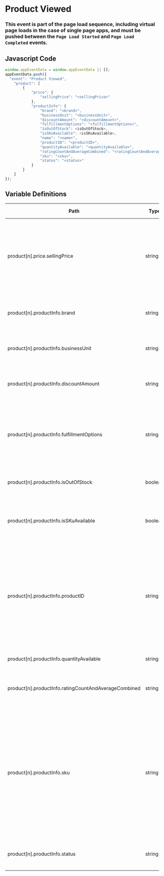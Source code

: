 # Product Viewed

### This event is part of the page load sequence, including virtual page loads in the case of single page apps, and must be pushed between the `Page Load Started` and `Page Load Completed` events.

## Javascript Code
```js
window.appEventData = window.appEventData || [];
appEventData.push({
  "event": "Product Viewed",
    "product": [
        {
            "price": {
                "sellingPrice": "<sellingPrice>"
            },
            "productInfo": {
                "brand": "<brand>",
                "businessUnit": "<businessUnit>",
                "discountAmount": "<discountAmount>",
                "fulfillmentOptions": "<fulfillmentOptions>",
                "isOutOfStock": <isOutOfStock>,
                "isSKuAvailable": <isSKuAvailable>,
                "name": "<name>",
                "productID": "<productID>",
                "quantityAvailable": "<quantityAvailable>",
                "ratingCountAndAverageCombined": "<ratingCountAndAverageCombined>",
                "sku": "<sku>",
                "status": "<status>"
            }
        }
    ]
});
```

## Variable Definitions

|Path|Type|Description|Example|Pattern|Min Length|Max Length|Minimum|Maximum|Multiple Of|
| --- | --- | --- | --- | --- | --- | --- | --- | --- | --- |
|product[n].price.sellingPrice|string|String representation of the price paid after coupons or discounts. Positive. Up to two decimal places for cents. No currency symbol.|200, 29.99, 50, 0|^[0-9]*(\.[0-9]{1,2})?$||||||
|product[n].productInfo.brand|string|Describes the brand of a product or offering.|Ford, Chevrolet, Dodge, Levis, Columbia, Patagonia|||||||
|product[n].productInfo.businessUnit|string|The business unit associated with each product.|Apparel, Shoes, Home|||||||
|product[n].productInfo.discountAmount|string|The product discount amount shown to the visitor for each product.|$20, 10%, $5|||||||
|product[n].productInfo.fulfillmentOptions|string|The product fulfillment options available for each product to view impact on conversion.|Shipped Only, In Store Only, Local Pickup Only, In Store or Ship, Digital \(Email or Text\)|||||||
|product[n].productInfo.isOutOfStock|boolean|Boolean flag indicating that an inventoried product is out of stock. |TRUE, FALSE|||||||
|product[n].productInfo.isSKuAvailable|boolean|True\/False flag to indicate if product SKU is known at the time of the event|true, false|||||||
|product[n].productInfo.productID|string|Unique Identifier of a product or offering.  Must match the format of back-end systems if used as a key for import of product meta data. Most often, one level above SKU for products with SKU variants. |155, 65588, 987764448|||||||
|product[n].productInfo.quantityAvailable|string|The product quantity available.|1, 10, 100|||||||
|product[n].productInfo.ratingCountAndAverageCombined|string|Combined Rating Count and Rating Average with colon as delimiter|23:4.5, 222:1.7, 1:5, 2:3.5|||||||
|product[n].productInfo.sku|string|Stock Keeping Unit \(SKU\) Unique Identifier of specific item \(typically\) held in inventory.  Must match the format of back-end systems if used as a key for import of product meta data. Most often, one level below productID for products with SKU variants. |34567890, 4567890, 00155-large-cornflower|||||||
|product[n].productInfo.status|string|Described the product's status|In Stock, Out of Stcok, Back-Ordered|||||||




